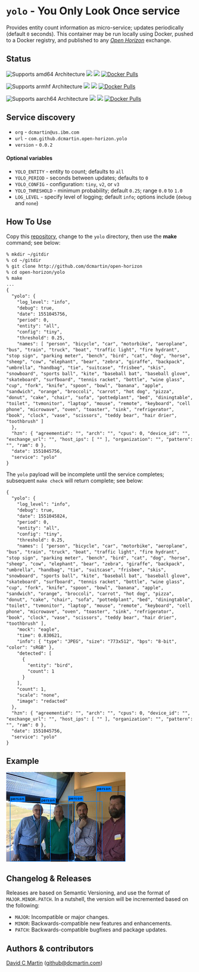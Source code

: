 # `yolo` - You Only Look Once service

Provides entity count information as micro-service; updates periodically (default `0` seconds).  This container may be run locally using Docker, pushed to a Docker registry, and published to any [_Open Horizon_][open-horizon] exchange.

## Status

![Supports amd64 Architecture][amd64-shield]
[![](https://images.microbadger.com/badges/image/dcmartin/amd64_yolo-beta.svg)](https://microbadger.com/images/dcmartin/amd64_yolo-beta "Get your own image badge on microbadger.com")
[![](https://images.microbadger.com/badges/version/dcmartin/amd64_yolo-beta.svg)](https://microbadger.com/images/dcmartin/amd64_yolo-beta "Get your own version badge on microbadger.com")
[![Docker Pulls][pulls-amd64]][docker-amd64]

[docker-amd64]: https://hub.docker.com/r/dcmartin/amd64_yolo-beta
[pulls-amd64]: https://img.shields.io/docker/pulls/dcmartin/amd64_yolo-beta.svg

![Supports armhf Architecture][arm-shield]
[![](https://images.microbadger.com/badges/image/dcmartin/arm_yolo-beta.svg)](https://microbadger.com/images/dcmartin/arm_yolo-beta "Get your own image badge on microbadger.com")
[![](https://images.microbadger.com/badges/version/dcmartin/arm_yolo-beta.svg)](https://microbadger.com/images/dcmartin/arm_yolo-beta "Get your own version badge on microbadger.com")
[![Docker Pulls][pulls-arm]][docker-arm]

[docker-arm]: https://hub.docker.com/r/dcmartin/arm_yolo-beta
[pulls-arm]: https://img.shields.io/docker/pulls/dcmartin/arm_yolo-beta.svg

![Supports aarch64 Architecture][arm64-shield]
[![](https://images.microbadger.com/badges/image/dcmartin/arm64_yolo-beta.svg)](https://microbadger.com/images/dcmartin/arm64_yolo-beta "Get your own image badge on microbadger.com")
[![](https://images.microbadger.com/badges/version/dcmartin/arm64_yolo-beta.svg)](https://microbadger.com/images/dcmartin/arm64_yolo-beta "Get your own version badge on microbadger.com")
[![Docker Pulls][pulls-arm64]][docker-arm64]

[docker-arm64]: https://hub.docker.com/r/dcmartin/arm64_yolo-beta
[pulls-arm64]: https://img.shields.io/docker/pulls/dcmartin/arm64_yolo-beta.svg

[arm64-shield]: https://img.shields.io/badge/aarch64-yes-green.svg
[amd64-shield]: https://img.shields.io/badge/amd64-yes-green.svg
[arm-shield]: https://img.shields.io/badge/armhf-yes-green.svg

## Service discovery
+ `org` - `dcmartin@us.ibm.com`
+ `url` - `com.github.dcmartin.open-horizon.yolo`
+ `version` - `0.0.2`

#### Optional variables
+ `YOLO_ENTITY` - entity to count; defaults to `all`
+ `YOLO_PERIOD` - seconds between updates; defaults to `0`
+ `YOLO_CONFIG` - configuration: `tiny`, `v2`, or `v3`
+ `YOLO_THRESHOLD` - minimum probability; default `0.25`; range `0.0` to `1.0`
+ `LOG_LEVEL` - specify level of logging; default `info`; options include (`debug` and `none`)

## How To Use

Copy this [repository][repository], change to the `yolo` directory, then use the **make** command; see below:

```
% mkdir ~/gitdir
% cd ~/gitdir
% git clone http://github.com/dcmartin/open-horizon
% cd open-horizon/yolo
% make
...
{
  "yolo": {
    "log_level": "info",
    "debug": true,
    "date": 1551045756,
    "period": 0,
    "entity": "all",
    "config": "tiny",
    "threshold": 0.25,
    "names": [ "person", "bicycle", "car", "motorbike", "aeroplane", "bus", "train", "truck", "boat", "traffic light", "fire hydrant", "stop sign", "parking meter", "bench", "bird", "cat", "dog", "horse", "sheep", "cow", "elephant", "bear", "zebra", "giraffe", "backpack", "umbrella", "handbag", "tie", "suitcase", "frisbee", "skis", "snowboard", "sports ball", "kite", "baseball bat", "baseball glove", "skateboard", "surfboard", "tennis racket", "bottle", "wine glass", "cup", "fork", "knife", "spoon", "bowl", "banana", "apple", "sandwich", "orange", "broccoli", "carrot", "hot dog", "pizza", "donut", "cake", "chair", "sofa", "pottedplant", "bed", "diningtable", "toilet", "tvmonitor", "laptop", "mouse", "remote", "keyboard", "cell phone", "microwave", "oven", "toaster", "sink", "refrigerator", "book", "clock", "vase", "scissors", "teddy bear", "hair drier", "toothbrush" ]
  },
  "hzn": { "agreementid": "", "arch": "", "cpus": 0, "device_id": "", "exchange_url": "", "host_ips": [ "" ], "organization": "", "pattern": "", "ram": 0 },
  "date": 1551045756,
  "service": "yolo"
}
```

The `yolo` payload will be incomplete until the service completes; subsequent `make check` will return complete; see below:

```
{
  "yolo": {
    "log_level": "info",
    "debug": true,
    "date": 1551045824,
    "period": 0,
    "entity": "all",
    "config": "tiny",
    "threshold": 0.25,
    "names": [ "person", "bicycle", "car", "motorbike", "aeroplane", "bus", "train", "truck", "boat", "traffic light", "fire hydrant", "stop sign", "parking meter", "bench", "bird", "cat", "dog", "horse", "sheep", "cow", "elephant", "bear", "zebra", "giraffe", "backpack", "umbrella", "handbag", "tie", "suitcase", "frisbee", "skis", "snowboard", "sports ball", "kite", "baseball bat", "baseball glove", "skateboard", "surfboard", "tennis racket", "bottle", "wine glass", "cup", "fork", "knife", "spoon", "bowl", "banana", "apple", "sandwich", "orange", "broccoli", "carrot", "hot dog", "pizza", "donut", "cake", "chair", "sofa", "pottedplant", "bed", "diningtable", "toilet", "tvmonitor", "laptop", "mouse", "remote", "keyboard", "cell phone", "microwave", "oven", "toaster", "sink", "refrigerator", "book", "clock", "vase", "scissors", "teddy bear", "hair drier", "toothbrush" ],
    "mock": "eagle",
    "time": 0.830621,
    "info": { "type": "JPEG", "size": "773x512", "bps": "8-bit", "color": "sRGB" },
    "detected": [
      {
        "entity": "bird",
        "count": 1
      }
    ],
    "count": 1,
    "scale": "none",
    "image": "redacted"
  },
  "hzn": { "agreementid": "", "arch": "", "cpus": 0, "device_id": "", "exchange_url": "", "host_ips": [ "" ], "organization": "", "pattern": "", "ram": 0 },
  "date": 1551045756,
  "service": "yolo"
}

```

## Example

![mock-output.jpg](samples/mock-output.jpg?raw=true "YOLO")

## Changelog & Releases

Releases are based on Semantic Versioning, and use the format
of ``MAJOR.MINOR.PATCH``. In a nutshell, the version will be incremented
based on the following:

- ``MAJOR``: Incompatible or major changes.
- ``MINOR``: Backwards-compatible new features and enhancements.
- ``PATCH``: Backwards-compatible bugfixes and package updates.

## Authors & contributors

[David C Martin][dcmartin] (github@dcmartin.com)

[userinput]: https://github.com/dcmartin/open-horizon/blob/master/yolo/userinput.json
[service-json]: https://github.com/dcmartin/open-horizon/blob/master/yolo/service.json
[build-json]: https://github.com/dcmartin/open-horizon/blob/master/yolo/build.json
[dockerfile]: https://github.com/dcmartin/open-horizon/blob/master/yolo/Dockerfile


[dcmartin]: https://github.com/dcmartin
[edge-fabric]: https://console.test.cloud.ibm.com/docs/services/edge-fabric/getting-started.html
[edge-install]: https://console.test.cloud.ibm.com/docs/services/edge-fabric/adding-devices.html
[edge-slack]: https://ibm-appsci.slack.com/messages/edge-fabric-users/
[ibm-apikeys]: https://console.bluemix.net/iam/#/apikeys
[ibm-registration]: https://console.bluemix.net/registration/
[issue]: https://github.com/dcmartin/open-horizon/issues
[macos-install]: http://pkg.bluehorizon.network/macos
[open-horizon]: http://github.com/open-horizon/
[repository]: https://github.com/dcmartin/open-horizon
[setup]: https://github.com/dcmartin/open-horizon/blob/master/setup/README.md
